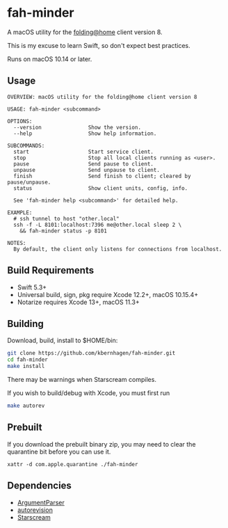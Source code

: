 # fah-minder

A macOS utility for the [folding@home](https://foldingathome.org) client version 8.

This is my excuse to learn Swift, so don't expect best practices.

Runs on macOS 10.14 or later.


## Usage

```
OVERVIEW: macOS utility for the folding@home client version 8

USAGE: fah-minder <subcommand>

OPTIONS:
  --version               Show the version.
  --help                  Show help information.

SUBCOMMANDS:
  start                   Start service client.
  stop                    Stop all local clients running as <user>.
  pause                   Send pause to client.
  unpause                 Send unpause to client.
  finish                  Send finish to client; cleared by pause/unpause.
  status                  Show client units, config, info.

  See 'fah-minder help <subcommand>' for detailed help.

EXAMPLE:
  # ssh tunnel to host "other.local"
  ssh -f -L 8101:localhost:7396 me@other.local sleep 2 \
    && fah-minder status -p 8101

NOTES:
  By default, the client only listens for connections from localhost.
```


## Build Requirements

- Swift 5.3+
- Universal build, sign, pkg require Xcode 12.2+, macOS 10.15.4+
- Notarize requires Xcode 13+, macOS 11.3+


## Building

Download, build, install to $HOME/bin:

```bash
git clone https://github.com/kbernhagen/fah-minder.git
cd fah-minder
make install
```

There may be warnings when Starscream compiles.

If you wish to build/debug with Xcode, you must first run

```bash
make autorev
```


## Prebuilt

If you download the prebuilt binary zip, you may need to clear the
quarantine bit before you can use it.

    xattr -d com.apple.quarantine ./fah-minder 


## Dependencies

- [ArgumentParser](https://github.com/apple/swift-argument-parser)
- [autorevision](https://autorevision.github.io)
- [Starscream](https://github.com/daltoniam/Starscream)
